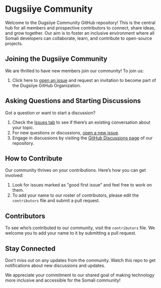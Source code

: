 # Dugsiiye Community

Welcome to the Dugsiiye Community GitHub repository! This is the central hub for all members and prospective contributors to connect, share ideas, and grow together. Our aim is to foster an inclusive environment where all Somali developers can collaborate, learn, and contribute to open-source projects.

## Joining the Dugsiiye Community

We are thrilled to have new members join our community! To join us:

1. Click here to [open an issue](https://github.com/dugsiiyeinc/community/issues/new?title=Please+invite+me+to+the+GitHub+Organization) and request an invitation to become part of the Dugsiiye GitHub Organization.

## Asking Questions and Starting Discussions

Got a question or want to start a discussion?

1. Check the [Issues tab](https://github.com/dugsiiyeinc/community/issues) to see if there’s an existing conversation about your topic.
2. For new questions or discussions, [open a new issue](https://github.com/dugsiiyeinc/community/issues/new).
3. Engage in discussions by visiting the [GitHub Discussions page](https://github.com/dugsiiyeinc/community/discussions) of our repository.

## How to Contribute

Our community thrives on your contributions. Here’s how you can get involved:

1. Look for issues marked as "good first issue" and feel free to work on them.
2. To add your name to our roster of contributors, please edit the `contributors` file and submit a pull request.

## Contributors

To see who’s contributed to our community, visit the `contributors` file. We welcome you to add your name to it by submitting a pull request.

## Stay Connected

Don’t miss out on any updates from the community. Watch this repo to get notifications about new discussions and updates.

We appreciate your commitment to our shared goal of making technology more inclusive and accessible for the Somali community!
